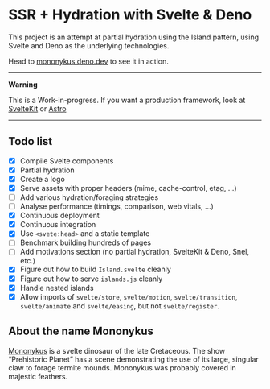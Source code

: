 # SSR + Hydration with Svelte & Deno

This project is an attempt at partial hydration using the Island pattern, using
Svelte and Deno as the underlying technologies.

Head to [mononykus.deno.dev](https://mononykus.deno.dev/) to see it in action.

---

**Warning**

This is a Work-in-progress. If you want a production framework, look at
[SvelteKit](https://kit.svelte.dev) or [Astro](https://astro.build/)

---

## Todo list

- [x] Compile Svelte components
- [x] Partial hydration
- [x] Create a logo
- [x] Serve assets with proper headers (mime, cache-control, etag, …)
- [ ] Add various hydration/foraging strategies
- [ ] Analyse performance (timings, comparison, web vitals, …)
- [x] Continuous deployment
- [x] Continuous integration
- [x] Use `<svete:head>` and a static template
- [ ] Benchmark building hundreds of pages
- [ ] Add motivations section (no partial hydration, SvelteKit & Deno, Snel,
      etc.)
- [x] Figure out how to build `Island.svelte` cleanly
- [x] Figure out how to serve `islands.js` cleanly
- [x] Handle nested islands
- [x] Allow imports of `svelte/store`, `svelte/motion`, `svelte/transition`,
      `svelte/animate` and `svelte/easing`, but not `svelte/register`.

## About the name Mononykus

[Mononykus](https://en.wikipedia.org/wiki/Mononykus) is a svelte dinosaur of the
late Cretaceous. The show “Prehistoric Planet” has a scene demonstrating the use
of its large, singular claw to forage termite mounds. Mononykus was probably
covered in majestic feathers.
